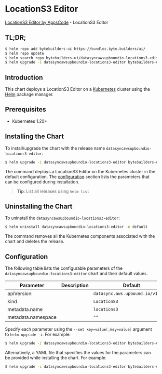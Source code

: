 # LocationS3 Editor

[LocationS3 Editor by AppsCode](https://byte.builders) - LocationS3 Editor

## TL;DR;

```bash
$ helm repo add bytebuilders-ui https://bundles.byte.builders/ui/
$ helm repo update
$ helm search repo bytebuilders-ui/datasyncawsupboundio-locations3-editor --version=v0.4.18
$ helm upgrade -i datasyncawsupboundio-locations3-editor bytebuilders-ui/datasyncawsupboundio-locations3-editor -n default --create-namespace --version=v0.4.18
```

## Introduction

This chart deploys a LocationS3 Editor on a [Kubernetes](http://kubernetes.io) cluster using the [Helm](https://helm.sh) package manager.

## Prerequisites

- Kubernetes 1.20+

## Installing the Chart

To install/upgrade the chart with the release name `datasyncawsupboundio-locations3-editor`:

```bash
$ helm upgrade -i datasyncawsupboundio-locations3-editor bytebuilders-ui/datasyncawsupboundio-locations3-editor -n default --create-namespace --version=v0.4.18
```

The command deploys a LocationS3 Editor on the Kubernetes cluster in the default configuration. The [configuration](#configuration) section lists the parameters that can be configured during installation.

> **Tip**: List all releases using `helm list`

## Uninstalling the Chart

To uninstall the `datasyncawsupboundio-locations3-editor`:

```bash
$ helm uninstall datasyncawsupboundio-locations3-editor -n default
```

The command removes all the Kubernetes components associated with the chart and deletes the release.

## Configuration

The following table lists the configurable parameters of the `datasyncawsupboundio-locations3-editor` chart and their default values.

|     Parameter      | Description |                   Default                    |
|--------------------|-------------|----------------------------------------------|
| apiVersion         |             | <code>datasync.aws.upbound.io/v1beta1</code> |
| kind               |             | <code>LocationS3</code>                      |
| metadata.name      |             | <code>locations3</code>                      |
| metadata.namespace |             | <code>""</code>                              |


Specify each parameter using the `--set key=value[,key=value]` argument to `helm upgrade -i`. For example:

```bash
$ helm upgrade -i datasyncawsupboundio-locations3-editor bytebuilders-ui/datasyncawsupboundio-locations3-editor -n default --create-namespace --version=v0.4.18 --set apiVersion=datasync.aws.upbound.io/v1beta1
```

Alternatively, a YAML file that specifies the values for the parameters can be provided while
installing the chart. For example:

```bash
$ helm upgrade -i datasyncawsupboundio-locations3-editor bytebuilders-ui/datasyncawsupboundio-locations3-editor -n default --create-namespace --version=v0.4.18 --values values.yaml
```
